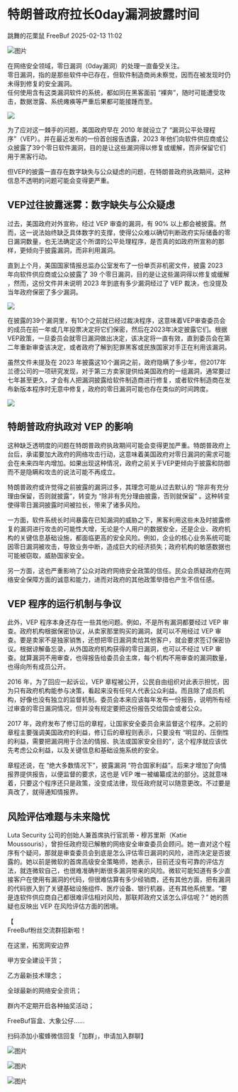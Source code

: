 #  特朗普政府拉长0day漏洞披露时间   
跳舞的花栗鼠  FreeBuf   2025-02-13 11:02  
  
![图片](https://mmbiz.qpic.cn/mmbiz_gif/qq5rfBadR38jUokdlWSNlAjmEsO1rzv3srXShFRuTKBGDwkj4gvYy34iajd6zQiaKl77Wsy9mjC0xBCRg0YgDIWg/640?wx_fmt=gif&wxfrom=5&wx_lazy=1&tp=webp "")  
  
  
  
在网络安全领域，零日漏洞（0day漏洞）的处理一直备受关注。  
零日漏洞，指的是那些软件中已存在，但软件制造商尚未察觉，因而在被发现时仍未得到修复的安全漏洞。  
任何使用含有这类漏洞软件的系统，都如同在黑客面前 “裸奔”，随时可能遭受攻击，数据泄露、系统瘫痪等严重后果都可能接踵而至。  
  
  
![](https://mmbiz.qpic.cn/mmbiz_jpg/qq5rfBadR3ibwYhX7nr1KguypdJBvFwHbXkW64MqzbT4jjZ5EucYeX3V6UqSncXErpl4lNwoaPaBVwh8CnvmE7A/640?wx_fmt=jpeg&from=appmsg "")  
  
  
为了应对这一棘手的问题，美国政府早在 2010 年就设立了 “漏洞公平处理程序”（VEP）。并在最近发布的一份首创报告透露，2023 年他们向软件供应商或公众披露了39个零日软件漏洞，目的是让这些漏洞得以修复或缓解，而非保留它们用于黑客行动。  
  
  
但VEP的披露一直存在数字缺失与公众疑虑的问题，在特朗普政府执政期间，这种信息不透明的问题可能会变得更严重。  
  
## VEP过往披露迷雾：数字缺失与公众疑虑  
  
  
过去，美国政府对外宣称，经过 VEP 审查的漏洞，有 90% 以上都会被披露。然而，这一说法始终缺乏具体数字的支撑，使得公众难以确切判断政府实际储备的零日漏洞数量，也无法确定这个所谓的公平处理程序，是否真的如政府所宣称的那样，更倾向于披露漏洞，而非利用漏洞。  
  
  
直到上个月，美国国家情报总监办公室发布了一份单页非机密文件，披露 2023 年向软件供应商或公众披露了 39 个零日漏洞，目的是让这些漏洞得以修复或缓解 ，然而，这份文件并未说明 2023 年到底有多少漏洞经过了 VEP 裁决，也没提及当年政府保密了多少漏洞。  
  
  
![](https://mmbiz.qpic.cn/mmbiz_jpg/qq5rfBadR3ibwYhX7nr1KguypdJBvFwHbSkzVu5dl2SSWbumHW1ibbAUQz1QgcGO8xKcIR4iaI63hAsToTtX3XFjw/640?wx_fmt=jpeg&from=appmsg "")  
  
  
在披露的39个漏洞里，有10个之前就已经过裁决程序，这意味着VEP审查委员会的成员在前一年或几年投票决定将它们保密，然后在2023年决定披露它们。根据VEP政策，一旦委员会就零日漏洞做出决定，该决定将一直有效，直到委员会在第二年重新审查该决定，或者政府了解到犯罪黑客或民族国家对手正在利用该漏洞。  
  
  
虽然文件未提及在 2023 年披露这10个漏洞之前，政府隐瞒了多少年，但2017年兰德公司的一项研究发现，对于第三方卖家提供给美国政府的一组漏洞，通常要过七年甚至更久，才会有人把漏洞披露给软件制造商进行修复，或者软件制造商在发布新版本程序时无意中修复，政府的零日漏洞可能也存在类似的时间跨度。  
  
  
![](https://mmbiz.qpic.cn/mmbiz_jpg/qq5rfBadR3ibwYhX7nr1KguypdJBvFwHbf3dTarjicnwx1OxysywS0ibGJ8IcOAwnvOp6OGvbqHVNwMljxj1YGVzA/640?wx_fmt=jpeg&from=appmsg "")  
##   
## 特朗普政府执政对 VEP 的影响  
  
  
这种缺乏透明度的问题在特朗普政府执政期间可能会变得更加严重。特朗普政府上台后，承诺要加大政府的网络攻击行动，这意味着美国政府对零日漏洞的需求可能会在未来四年内增加。如果出现这种情况，政府之前关于VEP更倾向于披露和防御而不是隐瞒和攻击的说法可能不再成立。  
  
  
特朗普政府或许觉得之前披露的漏洞过多，其理念可能从过去默认的 “除非有充分理由保留，否则就披露”，转变为 “除非有充分理由披露，否则就保留” 。这种转变使得零日漏洞披露时间被拉长，带来了诸多风险。  
  
  
一方面，软件系统长时间暴露在已知漏洞的威胁之下，黑客利用这些未及时披露修复的漏洞进行攻击的可能性大增，无论是个人用户的数据安全，还是企业、政府机构的关键信息基础设施，都面临更高的安全风险。例如，企业的核心业务系统可能因零日漏洞被攻击，导致业务中断，造成巨大的经济损失；政府机构的敏感数据也可能被窃取，威胁国家安全。  
  
  
另一方面，这也严重影响了公众对政府网络安全政策的信任。民众会质疑政府在网络安全保障方面的诚意和能力，进而对政府的其他政策举措也产生不信任感。  
  
## VEP 程序的运行机制与争议  
  
  
此外，VEP 程序本身还存在一些其他问题。例如，不是所有漏洞都要经过 VEP 审查。政府机构根据保密协议，从卖家那里购买的漏洞，就可以不用经过 VEP 审查。要是卖家不是独家销售，还想把零日漏洞卖给其他客户，就会要求签订保密协议。根据谅解备忘录，从外国政府机构获得的零日漏洞，也可以不经过 VEP 审查。就算漏洞不用审查，也得报告给委员会主席，每个机构不用审查的漏洞数量，也得向所有成员公开。  
  
  
2016 年，为了回应一起诉讼，VEP 章程被公开，公民自由组织对此表示担忧，因为只有政府机构能参与决策，看起来没有任何人代表公众利益。而且除了成员机构，好像也没有独立的监督机制。委员会本来应该每年发布一份报告，说明所有经过审查的零日漏洞情况，但并没有规定要把这份报告交给国会或者公众。  
  
  
2017 年，政府发布了修订后的章程，让国家安全委员会来监督这个程序。之前的章程主要强调美国政府的利益，修订后的章程则表示，只要没有 “明显的、压倒性的利益，需要把漏洞用于合法的情报、执法或国家安全目的”，这个程序就应该优先考虑公众利益，以及关键信息和基础设施系统的安全。  
  
  
章程还说，在 “绝大多数情况下”，披露漏洞 “符合国家利益”。后来才增加了向情报界提供报告，以便监督的要求，这也是 VEP 唯一被编纂成法的部分。这就意味着，只要这个程序还只是政策，没变成法律，现任政府就可以随意更改。不过要是真改了，就得通知情报界。  
  
## 风险评估难题与未来隐忧  
  
  
Luta Security 公司的创始人兼首席执行官凯蒂・穆苏里斯（Katie Moussouris），曾担任政府现已解散的网络安全审查委员会顾问。她一直对这个程序有个疑问，那就是审查委员会到底是怎么评估零日漏洞的风险，进而决定是否披露的。她以前是微软的首席高级安全策略师，她表示，目前还没有可靠的评估方法，就连微软自己，也很难准确判断很多漏洞带来的风险。微软可能知道有多少直接客户在使用有漏洞的代码，但很难估算有多少经销商，还有其他方面，把有漏洞的代码嵌入到了关键基础设施组件、医疗设备、银行机器，还有其他系统里。“要是连软件供应商自己都很难评估相对风险，那联邦政府又该怎么评估呢？” 她的质疑也反映出 VEP 在风险评估方面的困境。  
  
  
【  
FreeBuf粉丝交流群招新啦！  
  
在这里，拓宽网安边界  
  
甲方安全建设干货；  
  
乙方最新技术理念；  
  
全球最新的网络安全资讯；  
  
群内不定期开启各种抽奖活动；  
  
FreeBuf盲盒、大象公仔......  
  
扫码添加小蜜蜂微信回复「加群」，申请加入群聊】  
  
  
![图片](https://mmbiz.qpic.cn/mmbiz_jpg/qq5rfBadR3ich6ibqlfxbwaJlDyErKpzvETedBHPS9tGHfSKMCEZcuGq1U1mylY7pCEvJD9w60pWp7NzDjmM2BlQ/640?wx_fmt=other&wxfrom=5&wx_lazy=1&wx_co=1&retryload=2&tp=webp "")  
  
  
![图片](https://mmbiz.qpic.cn/mmbiz_png/qq5rfBadR3ic5icaZr7IGkVcd3DT6vXW4B4LOZ1M7YkTPhS1AT2DQJaicFjtCxt5BRO7p5AOJqvH3EJABCd0BFqYQ/640?wx_fmt=other&from=appmsg&wxfrom=5&wx_lazy=1&wx_co=1&tp=webp "")  
  
  
  
  
  
  
  
  
[](https://mp.weixin.qq.com/s?__biz=MjM5NjA0NjgyMA==&mid=2651312407&idx=1&sn=60289b6b056aee1df1685230aa453829&token=1964067027&lang=zh_CN&scene=21#wechat_redirect)  
  
![图片](https://mmbiz.qpic.cn/mmbiz_gif/qq5rfBadR3icF8RMnJbsqatMibR6OicVrUDaz0fyxNtBDpPlLfibJZILzHQcwaKkb4ia57xAShIJfQ54HjOG1oPXBew/640?wx_fmt=gif&wxfrom=5&wx_lazy=1&tp=webp "")  
  
